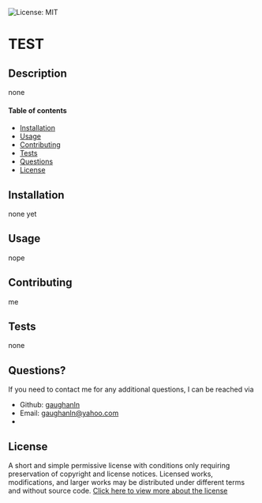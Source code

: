 

  ![License: MIT](https://img.shields.io/badge/License-MIT-yellow.svg)

  # TEST

  ## Description 
  none 

  #### Table of contents
  - [Installation](#installation)
  - [Usage](#usage)
  - [Contributing](#contributing)
  - [Tests](#tests)
  - [Questions](#questions?)
  - [License](#license)

  ## Installation 
  none yet 

  ## Usage 
  nope 

  ## Contributing 
  me 

  ## Tests 
  none 

  ## Questions?
  If you need to contact me for any additional questions, I can be reached via
  * Github: [gaughanln](https://github.com/gaughanln)
  * Email: gaughanln@yahoo.com
  * 
  ## License
  A short and simple permissive license with conditions only requiring preservation of copyright and license notices. Licensed works, modifications, and larger works may be distributed under different terms and without source code.
  [Click here to view more about the license](https://opensource.org/licenses/MIT)
  